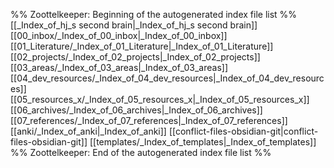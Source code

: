 %% Zoottelkeeper: Beginning of the autogenerated index file list  %%
 [[_Index_of_hj_s second brain|_Index_of_hj_s second brain]]
 [[00_inbox/_Index_of_00_inbox|_Index_of_00_inbox]]
 [[01_Literature/_Index_of_01_Literature|_Index_of_01_Literature]]
 [[02_projects/_Index_of_02_projects|_Index_of_02_projects]]
 [[03_areas/_Index_of_03_areas|_Index_of_03_areas]]
 [[04_dev_resources/_Index_of_04_dev_resources|_Index_of_04_dev_resources]]
 [[05_resources_x/_Index_of_05_resources_x|_Index_of_05_resources_x]]
 [[06_archives/_Index_of_06_archives|_Index_of_06_archives]]
 [[07_references/_Index_of_07_references|_Index_of_07_references]]
 [[anki/_Index_of_anki|_Index_of_anki]]
 [[conflict-files-obsidian-git|conflict-files-obsidian-git]]
 [[templates/_Index_of_templates|_Index_of_templates]]
%% Zoottelkeeper: End of the autogenerated index file list  %%
